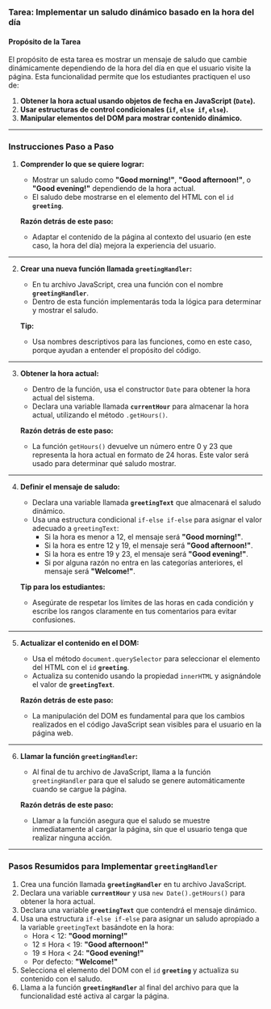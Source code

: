 ### Tarea: Implementar un saludo dinámico basado en la hora del día  

#### **Propósito de la Tarea**  
El propósito de esta tarea es mostrar un mensaje de saludo que cambie dinámicamente dependiendo de la hora del día en que el usuario visite la página. Esta funcionalidad permite que los estudiantes practiquen el uso de:  
1. **Obtener la hora actual usando objetos de fecha en JavaScript (`Date`).**  
2. **Usar estructuras de control condicionales (`if`, `else if`, `else`).**  
3. **Manipular elementos del DOM para mostrar contenido dinámico.**

---

### **Instrucciones Paso a Paso**  

1. **Comprender lo que se quiere lograr:**  
   - Mostrar un saludo como **"Good morning!"**, **"Good afternoon!"**, o **"Good evening!"** dependiendo de la hora actual.  
   - El saludo debe mostrarse en el elemento del HTML con el `id` **`greeting`**.  

   **Razón detrás de este paso:**  
   - Adaptar el contenido de la página al contexto del usuario (en este caso, la hora del día) mejora la experiencia del usuario.  

---

2. **Crear una nueva función llamada `greetingHandler`:**  
   - En tu archivo JavaScript, crea una función con el nombre **`greetingHandler`**.  
   - Dentro de esta función implementarás toda la lógica para determinar y mostrar el saludo.  

   **Tip:**  
   - Usa nombres descriptivos para las funciones, como en este caso, porque ayudan a entender el propósito del código.  

---

3. **Obtener la hora actual:**  
   - Dentro de la función, usa el constructor `Date` para obtener la hora actual del sistema.  
   - Declara una variable llamada **`currentHour`** para almacenar la hora actual, utilizando el método `.getHours()`.  

   **Razón detrás de este paso:**  
   - La función `getHours()` devuelve un número entre 0 y 23 que representa la hora actual en formato de 24 horas. Este valor será usado para determinar qué saludo mostrar.  

---

4. **Definir el mensaje de saludo:**  
   - Declara una variable llamada **`greetingText`** que almacenará el saludo dinámico.  
   - Usa una estructura condicional `if-else if-else` para asignar el valor adecuado a `greetingText`:  
     - Si la hora es menor a 12, el mensaje será **"Good morning!"**.  
     - Si la hora es entre 12 y 19, el mensaje será **"Good afternoon!"**.  
     - Si la hora es entre 19 y 23, el mensaje será **"Good evening!"**.  
     - Si por alguna razón no entra en las categorías anteriores, el mensaje será **"Welcome!"**.  

   **Tip para los estudiantes:**  
   - Asegúrate de respetar los límites de las horas en cada condición y escribe los rangos claramente en tus comentarios para evitar confusiones.  

---

5. **Actualizar el contenido en el DOM:**  
   - Usa el método `document.querySelector` para seleccionar el elemento del HTML con el `id` **`greeting`**.  
   - Actualiza su contenido usando la propiedad `innerHTML` y asignándole el valor de **`greetingText`**.  

   **Razón detrás de este paso:**  
   - La manipulación del DOM es fundamental para que los cambios realizados en el código JavaScript sean visibles para el usuario en la página web.  

---

6. **Llamar la función `greetingHandler`:**  
   - Al final de tu archivo de JavaScript, llama a la función `greetingHandler` para que el saludo se genere automáticamente cuando se cargue la página.  

   **Razón detrás de este paso:**  
   - Llamar a la función asegura que el saludo se muestre inmediatamente al cargar la página, sin que el usuario tenga que realizar ninguna acción.  

---

### **Pasos Resumidos para Implementar `greetingHandler`**  

1. Crea una función llamada **`greetingHandler`** en tu archivo JavaScript.  
2. Declara una variable **`currentHour`** y usa `new Date().getHours()` para obtener la hora actual.  
3. Declara una variable **`greetingText`** que contendrá el mensaje dinámico.  
4. Usa una estructura `if-else if-else` para asignar un saludo apropiado a la variable `greetingText` basándote en la hora:  
   - Hora < 12: **"Good morning!"**  
   - 12 ≤ Hora < 19: **"Good afternoon!"**  
   - 19 ≤ Hora < 24: **"Good evening!"**  
   - Por defecto: **"Welcome!"**  
5. Selecciona el elemento del DOM con el `id` **`greeting`** y actualiza su contenido con el saludo.  
6. Llama a la función **`greetingHandler`** al final del archivo para que la funcionalidad esté activa al cargar la página.  
